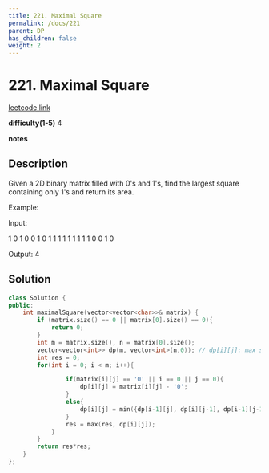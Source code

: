 ```yaml
---
title: 221. Maximal Square
permalink: /docs/221
parent: DP
has_children: false
weight: 2
---
```

# 221. Maximal Square

[leetcode link](https://leetcode.com/problems/maximal-square/)

**difficulty(1-5)** 
4

**notes**   

## Description

Given a 2D binary matrix filled with 0's and 1's, find the largest square containing only 1's and return its area.

Example:

Input: 

1 0 1 0 0
1 0 1 1 1
1 1 1 1 1
1 0 0 1 0

Output: 4

## Solution

```c++
class Solution {
public:
    int maximalSquare(vector<vector<char>>& matrix) {
        if (matrix.size() == 0 || matrix[0].size() == 0){
            return 0;
        }
        int m = matrix.size(), n = matrix[0].size();
        vector<vector<int>> dp(m, vector<int>(n,0)); // dp[i][j]: max square len that must end with point [i][j]
        int res = 0;
        for(int i = 0; i < m; i++){

                if(matrix[i][j] == '0' || i == 0 || j == 0){
                    dp[i][j] = matrix[i][j] - '0';
                }
                else{
                    dp[i][j] = min({dp[i-1][j], dp[i][j-1], dp[i-1][j-1]}) + 1;
                }
                res = max(res, dp[i][j]);
            }
        }
        return res*res;
    }
};
```